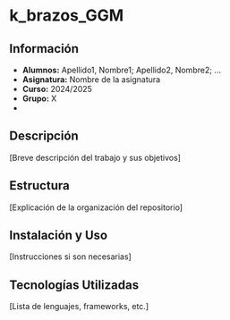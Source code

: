 # k_brazos_GGM

## Información
- **Alumnos:** Apellido1, Nombre1; Apellido2, Nombre2; ...
- **Asignatura:** Nombre de la asignatura
- **Curso:** 2024/2025
- **Grupo:** X
- 
## Descripción
[Breve descripción del trabajo y sus objetivos]

## Estructura
[Explicación de la organización del repositorio]

## Instalación y Uso
[Instrucciones si son necesarias]

## Tecnologías Utilizadas
[Lista de lenguajes, frameworks, etc.]

